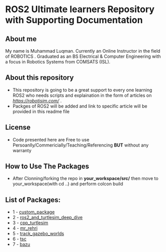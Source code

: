 # ROS2 Ultimate learners Repository with Supporting Documentation

## About me
My name is Muhammad Luqman. Currently an Online Instructor in the field of ROBOTICS . Graduated as an BS Electrical & Computer Engineering with a focus in Robotics Systems from COMSATS (ISL).  
## About this repository
- This repository is going to be a great support to every one learning ROS2 who needs scripts and explaination in the form of articles on *https://robotisim.com/* . 
- Packges of ROS2 will be added and link to specific article will be provided in this readme file
## License
- Code presented here are Free to use Persoanlly/Commericially/Teaching/Referencing **BUT** without any warranty
## How to Use The Packages
- After Clonning/forking the repo in **your_workspace/src/** then move to your_workspace(with cd ..) and perform colcon build

## List of Packages:
* 1 - [custom_package](#custom_package)
* 2 - [ros2_and_turtlesim_deep_dive](#ros2_and_turtlesim_deep_dive) 
* 3 - [cpp_turtlesim](#cpp_turtlesim)
* 4 - [mr_rehri](#mr_rehri) 
* 5 - [track_gazebo_worlds](#tracks_gazebo_worlds)
* 6 - [tsc](#tsc)
* 7 - [bazu](#bazu)

